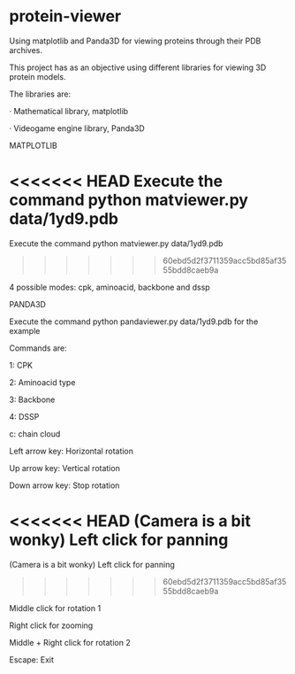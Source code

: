 # protein-viewer
Using matplotlib and Panda3D for viewing proteins through their PDB archives.

This project has as an objective using different libraries for viewing 3D protein models.

The libraries are:

· Mathematical library, matplotlib

· Videogame engine library, Panda3D

MATPLOTLIB

<<<<<<< HEAD
Execute the command python matviewer.py data/1yd9.pdb
=======
Execute the command python matviewer.py data/1yd9.pdb <mode>
>>>>>>> 60ebd5d2f3711359acc5bd85af3555bdd8caeb9a

4 possible modes: cpk, aminoacid, backbone and dssp

PANDA3D

Execute the command python pandaviewer.py data/1yd9.pdb for the example

Commands are:

1: CPK

2: Aminoacid type

3: Backbone

4: DSSP

c: chain cloud

Left arrow key: Horizontal rotation

Up arrow key: Vertical rotation

Down arrow key: Stop rotation

<<<<<<< HEAD
(Camera is a bit wonky) Left click for panning
=======
(Camera is a bit wonky)
Left click for panning
>>>>>>> 60ebd5d2f3711359acc5bd85af3555bdd8caeb9a

Middle click for rotation 1

Right click for zooming

Middle + Right click for rotation 2

Escape: Exit